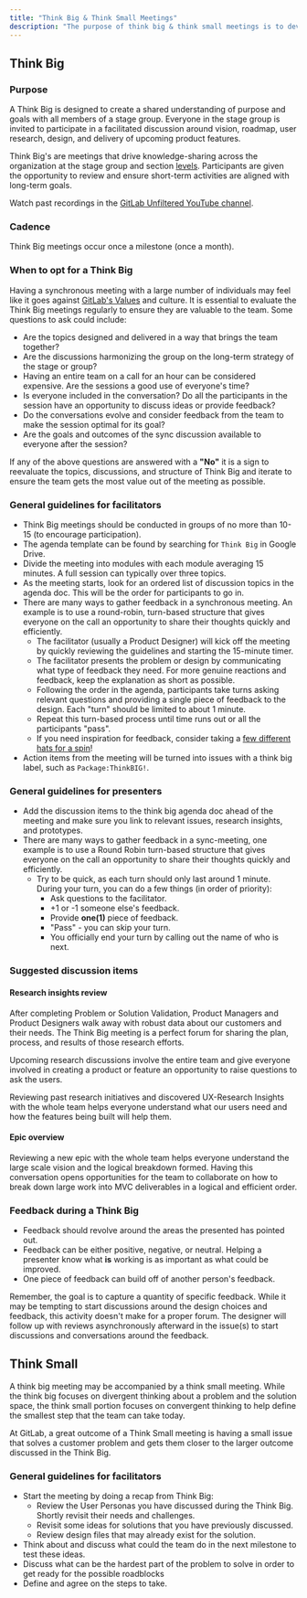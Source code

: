 ```yaml
---
title: "Think Big & Think Small Meetings"
description: "The purpose of think big & think small meetings is to develop a shared understanding of goals by discussing vision, roadmap, research, design, and delivery of upcoming features."
---
```


## Think Big

### Purpose

A Think Big is designed to create a shared understanding of purpose and goals with all members of a stage group. Everyone in the stage group is invited to participate in a facilitated discussion around vision, roadmap, user research, design, and delivery of upcoming product features.

Think Big's are meetings that drive knowledge-sharing across the organization at the stage group and section [levels](/handbook/product/categories/#hierarchy). Participants are given the opportunity to review and ensure short-term activities are aligned with long-term goals.

Watch past recordings in the [GitLab Unfiltered YouTube channel](https://www.youtube.com/channel/UCMtZ0sc1HHNtGGWZFDRTh5A).

### Cadence

Think Big meetings occur once a milestone (once a month).

### When to opt for a Think Big

Having a synchronous meeting with a large number of individuals may feel like it goes against [GitLab's Values](/handbook/values/) and culture. It is essential to evaluate the Think Big meetings regularly to ensure they are valuable to the team. Some questions to ask could include:

- Are the topics designed and delivered in a way that brings the team together?
- Are the discussions harmonizing the group on the long-term strategy of the stage or group?
- Having an entire team on a call for an hour can be considered expensive. Are the sessions a good use of everyone's time?
- Is everyone included in the conversation? Do all the participants in the session have an opportunity to discuss ideas or provide feedback?
- Do the conversations evolve and consider feedback from the team to make the session optimal for its goal?
- Are the goals and outcomes of the sync discussion available to everyone after the session?

If any of the above questions are answered with a **"No"** it is a sign to reevaluate the topics, discussions, and structure of Think Big and iterate to ensure the team gets the most value out of the meeting as possible.

### General guidelines for facilitators

- Think Big meetings should be conducted in groups of no more than 10-15 (to encourage participation).
- The agenda template can be found by searching for `Think Big` in Google Drive.
- Divide the meeting into modules with each module averaging 15 minutes. A full session can typically over three topics.
- As the meeting starts, look for an ordered list of discussion topics in the agenda doc. This will be the order for participants to go in.
- There are many ways to gather feedback in a synchronous meeting. An example is to use a round-robin, turn-based structure that gives everyone on the call an opportunity to share their thoughts quickly and efficiently.
   - The facilitator (usually a Product Designer) will kick off the meeting by quickly reviewing the guidelines and starting the 15-minute timer.
   - The facilitator presents the problem or design by communicating what type of feedback they need. For more genuine reactions and feedback, keep the explanation as short as possible.
   - Following the order in the agenda, participants take turns asking relevant questions and providing a single piece of feedback to the design. Each "turn" should be limited to about 1 minute.
   - Repeat this turn-based process until time runs out or all the participants "pass".
   - If you need inspiration for feedback, consider taking a [few different hats for a spin](https://www.mindtools.com/pages/article/newTED_07.htm)!
- Action items from the meeting will be turned into issues with a think big label, such as `Package:ThinkBIG!`.

### General guidelines for presenters

- Add the discussion items to the think big agenda doc ahead of the meeting and make sure you link to relevant issues, research insights, and prototypes.
- There are many ways to gather feedback in a sync-meeting, one example is to use a Round Robin turn-based structure that gives everyone on the call an opportunity to share their thoughts quickly and efficiently.
   - Try to be quick, as each turn should only last around 1 minute. During your turn, you can do a few things (in order of priority):
      - Ask questions to the facilitator.
      - +1 or -1 someone else's feedback.
      - Provide **one(1)** piece of feedback.
      - "Pass" - you can skip your turn.
      - You officially end your turn by calling out the name of who is next.

### Suggested discussion items

#### Research insights review

After completing Problem or Solution Validation, Product Managers and Product Designers walk away with robust data about our customers and their needs. The Think Big meeting is a perfect forum for sharing the plan, process, and results of those research efforts.

Upcoming research discussions involve the entire team and give everyone involved in creating a product or feature an opportunity to raise questions to ask the users.

Reviewing past research initiatives and discovered UX-Research Insights with the whole team helps everyone understand what our users need and how the features being built will help them.

#### Epic overview

Reviewing a new epic with the whole team helps everyone understand the large scale vision and the logical breakdown formed. Having this conversation opens opportunities for the team to collaborate on how to break down large work into MVC deliverables in a logical and efficient order.

### Feedback during a Think Big

- Feedback should revolve around the areas the presented has pointed out.
- Feedback can be either positive, negative, or neutral. Helping a presenter know what **is** working is as important as what could be improved.
- One piece of feedback can build off of another person's feedback.

Remember, the goal is to capture a quantity of specific feedback. While it may be tempting to start discussions around the design choices and feedback, this activity doesn't make for a proper forum. The designer will follow up with reviews asynchronously afterward in the issue(s) to start discussions and conversations around the feedback.

## Think Small

A think big meeting may be accompanied by a think small meeting. While the think big focuses on divergent thinking about a problem and the solution space, the think small portion focuses on convergent thinking to help define the smallest step that the team can take today.

At GitLab, a great outcome of a Think Small meeting is having a small issue that solves a customer problem and gets them closer to the larger outcome discussed in the Think Big.

### General guidelines for facilitators

- Start the meeting by doing a recap from Think Big:
   - Review the User Personas you have discussed during the Think Big. Shortly revisit their needs and challenges.
   - Revisit some ideas for solutions that you have previously discussed.
   - Review design files that may already exist for the solution.
- Think about and discuss what could the team do in the next milestone to test these ideas.
- Discuss what can be the hardest part of the problem to solve in order to get ready for the possible roadblocks
- Define and agree on the steps to take.
